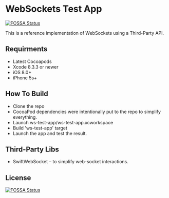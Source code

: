 # WebSockets Test App
[![FOSSA Status](https://app.fossa.io/api/projects/git%2Bhttps%3A%2F%2Fgithub.com%2Fbomjkolyadun%2Fws-test-app.svg?type=shield)](https://app.fossa.io/projects/git%2Bhttps%3A%2F%2Fgithub.com%2Fbomjkolyadun%2Fws-test-app?ref=badge_shield)


This is a reference implementation of WebSockets using a Third-Party API.

## Requirments
- Latest Cocoapods
- Xcode 8.3.3 or newer
- iOS 8.0+
- iPhone 5s+

## How To Build
- Clone the repo
- CocoaPod dependencies were intentionally put to the repo to simplify everything. 
- Launch ws-test-app/ws-test-app.xcworkspace
- Build 'ws-test-app' target
- Launch the app and test the result.

## Third-Party Libs
- SwiftWebSocket – to simplify web-socket interactions.


## License
[![FOSSA Status](https://app.fossa.io/api/projects/git%2Bhttps%3A%2F%2Fgithub.com%2Fbomjkolyadun%2Fws-test-app.svg?type=large)](https://app.fossa.io/projects/git%2Bhttps%3A%2F%2Fgithub.com%2Fbomjkolyadun%2Fws-test-app?ref=badge_large)